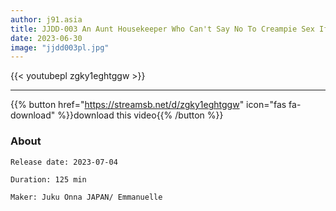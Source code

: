 ```yaml
---
author: j91.asia
title: JJDD-003 An Aunt Housekeeper Who Can't Say No To Creampie Sex If A Younger Boy Asks Her 03 Taking Advantage Of Kindness
date: 2023-06-30
image: "jjdd003pl.jpg"
---
```



{{< youtubepl zgky1eghtggw >}}
___

{{% button href="https://streamsb.net/d/zgky1eghtggw" icon="fas fa-download" %}}download this video{{% /button %}}
### About

`Release date: 2023-07-04`

`Duration: 125 min`

`Maker:	Juku Onna JAPAN/ Emmanuelle`